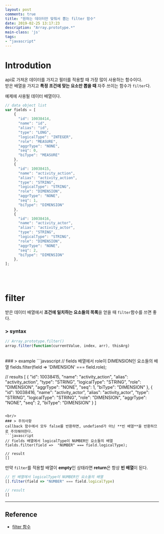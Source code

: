 ```yaml
---
layout: post
comments: true
title: "원하는 데이터만 맞춰서 뽑는 filter 함수"
date: 2019-02-25 13:17:23
description: "Array.prototype.*"
main-class: 'js'
tags: 
- "javascript"
---
```

# Introdution
api로 가져온 데이터를 가지고 필터를 적용할 때 가장 많이 사용하는 함수이다.<br/>
받은 배열을 가지고 **특정 조건에 맞는 요소만 뽑을 때** 자주 쓰이는 함수가 `filter`다.

예제에 사용될 데이터 배열이다.
```javascript
// data object list
var fields = [
    {
      "id": 10038414,
      "name": "id",
      "alias": "id",
      "type": "LONG",
      "logicalType": "INTEGER",
      "role": "MEASURE",
      "aggrType": "NONE",
      "seq": 0,
      "biType": "MEASURE"
    },
    {
      "id": 10038415,
      "name": "activity_action",
      "alias": "activity_action",
      "type": "STRING",
      "logicalType": "STRING",
      "role": "DIMENSION",
      "aggrType": "NONE",
      "seq": 1,
      "biType": "DIMENSION"
    },
    {
      "id": 10038416,
      "name": "activity_actor",
      "alias": "activity_actor",
      "type": "STRING",
      "logicalType": "STRING",
      "role": "DIMENSION",
      "aggrType": "NONE",
      "seq": 2,
      "biType": "DIMENSION"
    },
];
```
<br/><br/>
# filter
받은 데이터 배열에서 **조건에 일치하는 요소들의 목록**을 얻을 때 `filter`함수를 쓰면 좋다.

### > syntax
```javascript
// Array.prototype.filter()
array.filter(function(currentValue, index, arr), thisArg)
```

<br/>
### > example
```javascript
// fields 배열에서 role이 DIMENSION인 요소들의 배열
fields.filter(field => 'DIMENSION' === field.role);

// results
[
 {
      "id": 10038415,
      "name": "activity_action",
      "alias": "activity_action",
      "type": "STRING",
      "logicalType": "STRING",
      "role": "DIMENSION",
      "aggrType": "NONE",
      "seq": 1,
      "biType": "DIMENSION"
    },
    {
      "id": 10038416,
      "name": "activity_actor",
      "alias": "activity_actor",
      "type": "STRING",
      "logicalType": "STRING",
      "role": "DIMENSION",
      "aggrType": "NONE",
      "seq": 2,
      "biType": "DIMENSION"
    }
]
```

<br/>
### > 주의사항
callback 함수에서 모두 false를 반환하면, undefiend가 아닌 **빈 배열**을 반환하므로 주의해야한다.
```javascript
// fields 배열에서 logicalType이 NUMBER인 요소들의 배열
fields.filter(field =>  "NUMBER" === field.logicalType);

// result
[]
```
만약 `filter`를 적용할 배열이 **empty**인 상태라면 **return**은 항상 **빈 배열**이 된다.
```javascript
// 빈 배열에서 logicalType이 NUMBER인 요소들의 배열
[].filter(field => "NUMBER" === field.logicalType)

// result
[]
```

---
## Reference
- [filter 함수](https://developer.mozilla.org/ko/docs/Web/JavaScript/Reference/Global_Objects/Array/filter)
